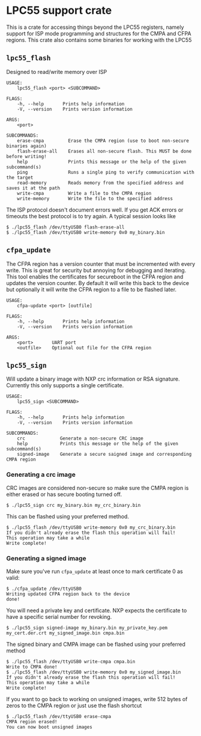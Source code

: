 # LPC55 support crate

This is a crate for accessing things beyond the LPC55 registers, namely support
for ISP mode programming and structures for the CMPA and CFPA regions. This
crate also contains some binaries for working with the LPC55

## `lpc55_flash`

Designed to read/write memory over ISP

```
USAGE:
    lpc55_flash <port> <SUBCOMMAND>

FLAGS:
    -h, --help       Prints help information
    -V, --version    Prints version information

ARGS:
    <port>    

SUBCOMMANDS:
    erase-cmpa         Erase the CMPA region (use to boot non-secure binaries again)
    flash-erase-all    Erases all non-secure flash. This MUST be done before writing!
    help               Prints this message or the help of the given subcommand(s)
    ping               Runs a single ping to verify communication with the target
    read-memory        Reads memory from the specified address and saves it at the path
    write-cmpa         Write a file to the CMPA region
    write-memory       Write the file to the specified address
```

The ISP protocol doesn't document errors well. If you get ACK errors or timeouts
the best protocol is to try again. A typical session looks like

```
$ ./lpc55_flash /dev/ttyUSB0 flash-erase-all
$ ./lpc55_flash /dev/ttyUSB0 write-memory 0x0 my_binary.bin
```

## `cfpa_update`

The CFPA region has a version counter that must be incremented with every write.
This is great for security but annoying for debugging and iterating. This
tool enables the certificates for secureboot in the CFPA region and updates
the version counter. By default it will write this back to the device but
optionally it will write the CFPA region to a file to be flashed later.

```
USAGE:
    cfpa-update <port> [outfile]

FLAGS:
    -h, --help       Prints help information
    -V, --version    Prints version information

ARGS:
    <port>       UART port
    <outfile>    Optional out file for the CFPA region
```

## `lpc55_sign`

Will update a binary image with NXP crc information or RSA signature.
Currently this only supports a single certificate.

```
USAGE:
    lpc55_sign <SUBCOMMAND>

FLAGS:
    -h, --help       Prints help information
    -V, --version    Prints version information

SUBCOMMANDS:
    crc             Generate a non-secure CRC image
    help            Prints this message or the help of the given subcommand(s)
    signed-image    Generate a secure saigned image and corresponding CMPA region
```

### Generating a crc image

CRC images are considered non-secure so make sure the CMPA region is either
erased or has secure booting turned off.


```
$ ./lpc55_sign crc my_binary.bin my_crc_binary.bin
```

This can be flashed using your preferred method.

```
$ ./lpc55_flash /dev/ttyUSB0 write-memory 0x0 my_crc_binary.bin
If you didn't already erase the flash this operation will fail!
This operation may take a while
Write complete!
```

### Generating a signed image

Make sure you've run `cfpa_update` at least once to mark certificate 0 as valid:

```
$ ./cfpa_update /dev/ttyUSB0
Writing updated CFPA region back to the device
done!
```

You will need a private key and certificate. NXP expects the certificate
to have a specific serial number for revoking.

```
$ ./lpc55_sign signed-image my_binary.bin my_private_key.pem my_cert.der.crt my_signed_image.bin cmpa.bin
```

The signed binary and CMPA image can be flashed using your preferred method

```
$ ./lpc55_flash /dev/ttyUSB0 write-cmpa cmpa.bin
Write to CMPA done!
$ ./lpc55_flash /dev/ttyUSB0 write-memory 0x0 my_signed_image.bin
If you didn't already erase the flash this operation will fail!
This operation may take a while
Write complete!
```

If you want to go back to working on unsigned images, write 512 bytes of
zeros to the CMPA region or just use the flash shortcut

```
$ ./lpc55_flash /dev/ttyUSB0 erase-cmpa
CMPA region erased!
You can now boot unsigned images
```
